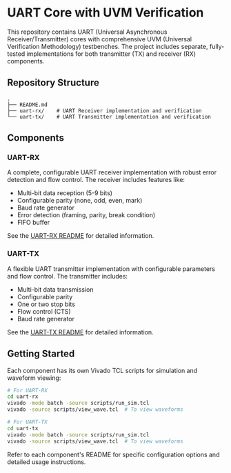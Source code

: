 # UART Core with UVM Verification

This repository contains UART (Universal Asynchronous Receiver/Transmitter) cores with comprehensive UVM (Universal Verification Methodology) testbenches. The project includes separate, fully-tested implementations for both transmitter (TX) and receiver (RX) components.

## Repository Structure

```
.
├── README.md
├── uart-rx/    # UART Receiver implementation and verification
└── uart-tx/    # UART Transmitter implementation and verification
```

## Components

### UART-RX
A complete, configurable UART receiver implementation with robust error detection and flow control. The receiver includes features like:
- Multi-bit data reception (5-9 bits)
- Configurable parity (none, odd, even, mark)
- Baud rate generator
- Error detection (framing, parity, break condition)
- FIFO buffer

See the [UART-RX README](uart-rx/README.md) for detailed information.

### UART-TX
A flexible UART transmitter implementation with configurable parameters and flow control. The transmitter includes:
- Multi-bit data transmission
- Configurable parity
- One or two stop bits
- Flow control (CTS)
- Baud rate generator

See the [UART-TX README](uart-tx/README.md) for detailed information.

## Getting Started

Each component has its own Vivado TCL scripts for simulation and waveform viewing:

```bash
# For UART-RX
cd uart-rx
vivado -mode batch -source scripts/run_sim.tcl
vivado -source scripts/view_wave.tcl  # To view waveforms

# For UART-TX
cd uart-tx
vivado -mode batch -source scripts/run_sim.tcl
vivado -source scripts/view_wave.tcl  # To view waveforms
```

Refer to each component's README for specific configuration options and detailed usage instructions.
